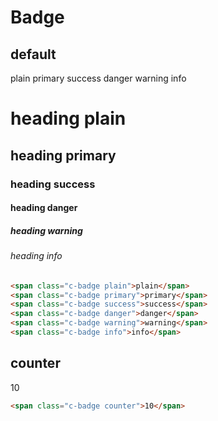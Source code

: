 # Badge

## default

<div class="sample-container">
  <span class="c-badge plain">plain</span>
  <span class="c-badge primary">primary</span>
  <span class="c-badge success">success</span>
  <span class="c-badge danger">danger</span>
  <span class="c-badge warning">warning</span>
  <span class="c-badge info">info</span>
</div>

<div class="sample-container">
  <h1>heading <span class="c-badge plain">plain</span></h1>
  <h2>heading <span class="c-badge primary">primary</span></h2>
  <h3>heading <span class="c-badge success">success</span></h3>
  <h4>heading <span class="c-badge danger">danger</span></h4>
  <h5>heading <span class="c-badge warning">warning</span></h5>
  <h6>heading <span class="c-badge info">info</span></h6>
</div>

```html
<span class="c-badge plain">plain</span>
<span class="c-badge primary">primary</span>
<span class="c-badge success">success</span>
<span class="c-badge danger">danger</span>
<span class="c-badge warning">warning</span>
<span class="c-badge info">info</span>
```

## counter

<div class="sample-container">
  <span class="c-badge counter">10</span>
</div>

```html
<span class="c-badge counter">10</span>
```
